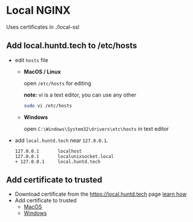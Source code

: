 # Local NGINX
Uses certificates in ./local-ssl

## Add local.huntd.tech to /etc/hosts

- edit `hosts` file

  - **MacOS / Linux**

    open `/etc/hosts` for editing

    **note:** vi is a text editor, you can use any other
      ```bash
      sudo vi /etc/hosts
      ```
  - **Windows**

    open `C:\Windows\System32\drivers\etc\hosts` in text editor

- add `local.huntd.tech` near `127.0.0.1`.
    ```nashorn js
    127.0.0.1       localhost
    127.0.0.1       localunixsocket.local
    + 127.0.0.1     local.huntd.tech
    ```

## Add certificate to trusted
- Download certificate from the https://local.huntd.tech page [learn how](https://medium.com/@menakajain/export-download-ssl-certificate-from-server-site-url-bcfc41ea46a2)
- Add certificate to trusted
    - [MacOS](https://tosbourn.com/getting-os-x-to-trust-self-signed-ssl-certificates/)
    - [Windows](https://community.spiceworks.com/how_to/1839-installing-self-signed-ca-certificate-in-windows)
